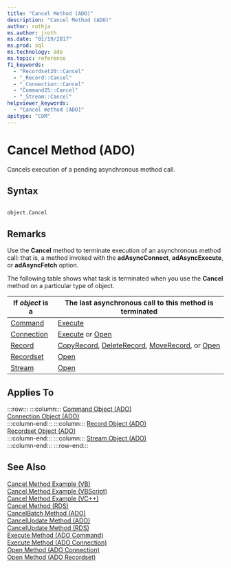 ```yaml
---
title: "Cancel Method (ADO)"
description: "Cancel Method (ADO)"
author: rothja
ms.author: jroth
ms.date: "01/19/2017"
ms.prod: sql
ms.technology: ado
ms.topic: reference
f1_keywords:
  - "Recordset20::Cancel"
  - "_Record::Cancel"
  - "_Connection::Cancel"
  - "Command25::Cancel"
  - "_Stream::Cancel"
helpviewer_keywords:
  - "Cancel method [ADO]"
apitype: "COM"
---
```

# Cancel Method (ADO)
Cancels execution of a pending asynchronous method call.  
  
## Syntax  
  
```  
  
object.Cancel  
```  
  
## Remarks  
 Use the **Cancel** method to terminate execution of an asynchronous method call: that is, a method invoked with the **adAsyncConnect**, **adAsyncExecute**, or **adAsyncFetch** option.  
  
 The following table shows what task is terminated when you use the **Cancel** method on a particular type of object.  
  
|If *object* is a|The last asynchronous call to this method is terminated|  
|----------------------|-------------------------------------------------------------|  
|[Command](./command-object-ado.md)|[Execute](./execute-method-ado-command.md)|  
|[Connection](./connection-object-ado.md)|[Execute](./execute-method-ado-connection.md) or [Open](./open-method-ado-connection.md)|  
|[Record](./record-object-ado.md)|[CopyRecord](./copyrecord-method-ado.md), [DeleteRecord](./deleterecord-method-ado.md), [MoveRecord](./moverecord-method-ado.md), or [Open](./open-method-ado-record.md)|  
|[Recordset](./recordset-object-ado.md)|[Open](./open-method-ado-recordset.md)|  
|[Stream](./stream-object-ado.md)|[Open](./open-method-ado-stream.md)|  
  
## Applies To  

:::row:::
    :::column:::
        [Command Object (ADO)](./command-object-ado.md)  
        [Connection Object (ADO)](./connection-object-ado.md)  
    :::column-end:::
    :::column:::
        [Record Object (ADO)](./record-object-ado.md)  
        [Recordset Object (ADO)](./recordset-object-ado.md)  
    :::column-end:::
    :::column:::
        [Stream Object (ADO)](./stream-object-ado.md)  
    :::column-end:::
:::row-end:::

## See Also  
 [Cancel Method Example (VB)](./cancel-method-example-vb.md)   
 [Cancel Method Example (VBScript)](../rds-api/cancel-method-example-vbscript.md)   
 [Cancel Method Example (VC++)](./cancel-method-example-vc.md)   
 [Cancel Method (RDS)](../rds-api/cancel-method-rds.md)   
 [CancelBatch Method (ADO)](./cancelbatch-method-ado.md)   
 [CancelUpdate Method (ADO)](./cancelupdate-method-ado.md)   
 [CancelUpdate Method (RDS)](../rds-api/cancelupdate-method-rds.md)   
 [Execute Method (ADO Command)](./execute-method-ado-command.md)   
 [Execute Method (ADO Connection)](./execute-method-ado-connection.md)   
 [Open Method (ADO Connection)](./open-method-ado-connection.md)   
 [Open Method (ADO Recordset)](./open-method-ado-recordset.md)